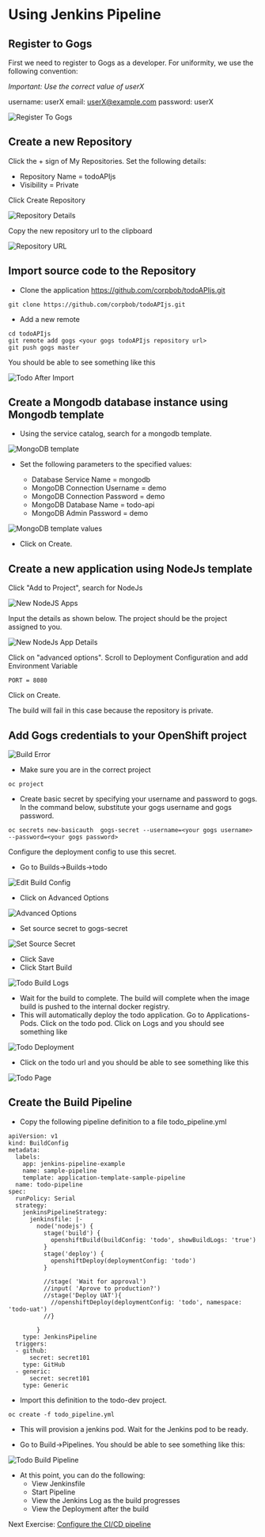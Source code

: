 # Using Jenkins Pipeline

## Register to Gogs 

First we need to register to Gogs as a developer. For uniformity, we use the following convention:

*Important: Use the correct value of userX*

username: userX
email: userX@example.com
password: userX

![Register To Gogs](images/register_to_gogs.png)

## Create a new Repository

Click the + sign of My Repositories. Set the following details:

- Repository Name = todoAPIjs
- Visibility = Private

Click Create Repository

![Repository Details](images/new_repository_details.png)

Copy the new repository url to the clipboard

![Repository URL](images/todo_repository.png)

## Import source code to the Repository

- Clone the application https://github.com/corpbob/todoAPIjs.git
```
git clone https://github.com/corpbob/todoAPIjs.git
```
- Add a new remote 
```
cd todoAPIjs
git remote add gogs <your gogs todoAPIjs repository url>
git push gogs master
```
You should be able to see something like this

![Todo After Import](images/todo_after_import.png)

## Create a Mongodb database instance using Mongodb template

- Using the service catalog, search for a mongodb template. 

![MongoDB template](images/todo_mongodb1.png)
- Set the following parameters to the specified values:

  - Database Service Name = mongodb
  - MongoDB Connection Username = demo
  - MongoDB Connection Password = demo
  - MongoDB Database Name = todo-api
  - MongoDB Admin Password = demo


![MongoDB template values](images/todo_mongodb2.png)

- Click on Create.

## Create a new application using NodeJs template

Click "Add to Project", search for NodeJs

![New NodeJS Apps](images/new_app_nodejs.png)

Input the details as shown below. The project should be the project assigned to you.

![New NodeJs App Details](images/todo_nodejs_details.png)

Click on "advanced options". Scroll to Deployment Configuration and add Environment Variable

```
PORT = 8080
```

Click on Create.

The build will fail in this case because the repository is private.

## Add Gogs credentials to your OpenShift project

![Build Error](images/todo_error.png)

- Make sure you are in the correct project

```
oc project
```

- Create basic secret by specifying your username and password to gogs. In the command below, substitute your gogs username and gogs password.
```
oc secrets new-basicauth  gogs-secret --username=<your gogs username> --password=<your gogs password>
```
Configure the deployment config to use this secret. 

- Go to Builds->Builds->todo

![Edit Build Config](images/todo_edit_build_config.png)

- Click on Advanced Options

![Advanced Options](images/todo_edit_build_config2.png)

- Set source secret to gogs-secret

![Set Source Secret](images/todo_edit_build_config3.png)

- Click Save 
- Click Start Build

![Todo Build Logs](images/todo_build_logs.png)
- Wait for the build to complete. The build will complete when the image build is pushed to the internal docker registry.
- This will automatically deploy the todo application. Go to Applications-Pods. Click on the todo pod. Click on Logs and you should see something like

![Todo Deployment](images/todo_deployment.png)

- Click on the todo url and you should be able to see something like this

![Todo Page](images/todo_web_page.png)

## Create the Build Pipeline

- Copy the following pipeline definition to a file todo_pipeline.yml

```
apiVersion: v1
kind: BuildConfig
metadata:
  labels:
    app: jenkins-pipeline-example
    name: sample-pipeline
    template: application-template-sample-pipeline
  name: todo-pipeline
spec:
  runPolicy: Serial
  strategy:
    jenkinsPipelineStrategy:
      jenkinsfile: |-
        node('nodejs') {
          stage('build') {
            openshiftBuild(buildConfig: 'todo', showBuildLogs: 'true')
          }
          stage('deploy') {
            openshiftDeploy(deploymentConfig: 'todo')
          }
 
          //stage( 'Wait for approval')
          //input( 'Aprove to production?')
          //stage('Deploy UAT'){
            //openshiftDeploy(deploymentConfig: 'todo', namespace: 'todo-uat')
          //}

        }
    type: JenkinsPipeline
  triggers:
  - github:
      secret: secret101
    type: GitHub
  - generic:
      secret: secret101
    type: Generic
```
- Import this definition to the todo-dev project.

```
oc create -f todo_pipeline.yml
```
- This will provision a jenkins pod. Wait for the Jenkins pod to be ready.

- Go to Build->Pipelines. You should be able to see something like this:

![Todo Build Pipeline](images/todo_pipeline.png)

- At this point, you can do the following:
  - View Jenkinsfile
  - Start Pipeline
  - View the Jenkins Log as the build progresses
  - View the Deployment after the build

Next Exercise: [Configure the CI/CD pipeline](06_configure_cicd.md)
